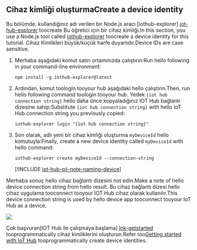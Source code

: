 ## <a name="create-a-device-identity"></a><span data-ttu-id="cb53d-101">Cihaz kimliği oluşturma</span><span class="sxs-lookup"><span data-stu-id="cb53d-101">Create a device identity</span></span>

<span data-ttu-id="cb53d-102">Bu bölümde, kullandığınız adı verilen bir Node.js aracı [iothub-explorer] [ iot-hub-explorer] toocreate Bu öğretici için bir cihaz kimliği.</span><span class="sxs-lookup"><span data-stu-id="cb53d-102">In this section, you use a Node.js tool called [iothub-explorer][iot-hub-explorer] toocreate a device identity for this tutorial.</span></span> <span data-ttu-id="cb53d-103">Cihaz Kimlikleri büyük/küçük harfe duyarlıdır.</span><span class="sxs-lookup"><span data-stu-id="cb53d-103">Device IDs are case sensitive.</span></span>

1. <span data-ttu-id="cb53d-104">Merhaba aşağıdaki komut satırı ortamınızda çalıştırın:</span><span class="sxs-lookup"><span data-stu-id="cb53d-104">Run hello following in your command-line environment:</span></span>

    `npm install -g iothub-explorer@latest`

1. <span data-ttu-id="cb53d-105">Ardından, komut toologin tooyour hub aşağıdaki hello çalıştırın.</span><span class="sxs-lookup"><span data-stu-id="cb53d-105">Then, run hello following command toologin tooyour hub.</span></span> <span data-ttu-id="cb53d-106">Yedek `{iot hub connection string}` hello daha önce kopyaladığınız IOT Hub bağlantı dizesine sahip:</span><span class="sxs-lookup"><span data-stu-id="cb53d-106">Substitute `{iot hub connection string}` with hello IoT Hub connection string you previously copied:</span></span>

    `iothub-explorer login "{iot hub connection string}"`

1. <span data-ttu-id="cb53d-107">Son olarak, adlı yeni bir cihaz kimliği oluşturma `myDeviceId` hello komutuyla:</span><span class="sxs-lookup"><span data-stu-id="cb53d-107">Finally, create a new device identity called `myDeviceId` with hello command:</span></span>

    `iothub-explorer create myDeviceId --connection-string`

   [!INCLUDE [iot-hub-pii-note-naming-device](iot-hub-pii-note-naming-device.md)]

<span data-ttu-id="cb53d-108">Merhaba sonuç hello cihaz bağlantı dizesini not edin.</span><span class="sxs-lookup"><span data-stu-id="cb53d-108">Make a note of hello device connection string from hello result.</span></span> <span data-ttu-id="cb53d-109">Bu cihaz bağlantı dizesi hello cihaz uygulama tooconnect tooyour IOT Hub cihaz olarak kullanılır.</span><span class="sxs-lookup"><span data-stu-id="cb53d-109">This device connection string is used by hello device app tooconnect tooyour IoT Hub as a device.</span></span>

![][img-identity]

<span data-ttu-id="cb53d-110">Çok başvuran[IOT Hub ile çalışmaya başlama] [ lnk-getstarted] tooprogrammatically cihaz kimliklerini oluşturun.</span><span class="sxs-lookup"><span data-stu-id="cb53d-110">Refer too[Getting started with IoT Hub][lnk-getstarted] tooprogrammatically create device identities.</span></span>

<!-- images and links -->
[img-identity]: media/iot-hub-get-started-create-device-identity/devidentity.png

[iot-hub-explorer]: https://github.com/Azure/iothub-explorer/blob/master/readme.md

[lnk-getstarted]: ../articles/iot-hub/iot-hub-csharp-csharp-getstarted.md
